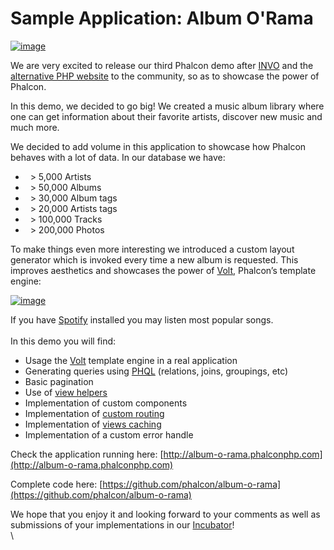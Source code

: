 <!--
slug: sample-application-album-orama
date: Sat Dec 08 2012 19:54:00 GMT-0500 (EST)
tags: music, spotify, sample, php, phalcon
title: Sample Application: Album O'Rama
id: 37515965262
link: http://blog.phalconphp.com/post/37515965262/sample-application-album-orama
raw: {"blog_name":"phalconphp","id":37515965262,"post_url":"http://blog.phalconphp.com/post/37515965262/sample-application-album-orama","slug":"sample-application-album-orama","type":"text","date":"2012-12-09 00:54:00 GMT","timestamp":1355014440,"state":"published","format":"html","reblog_key":"oha32LGF","tags":["music","spotify","sample","php","phalcon"],"short_url":"http://tmblr.co/Z6PumvYy83DE","highlighted":[],"note_count":3,"source_url":"http://album-o-rama.phalconphp.com","source_title":"album-o-rama.phalconphp.com","title":"Sample Application: Album O'Rama","body":"<div><a href=\"http://album-o-rama.phalconphp.com\"><img alt=\"image\" src=\"http://static.phalconphp.com/blog/img/albumorama.jpg\"/></a></div>\n<p>We are very excited to release our third Phalcon demo after <a href=\"http://blog.phalconphp.com/post/20928554661/invo-a-sample-application\">INVO</a> and the <a href=\"http://blog.phalconphp.com/post/24622423072/sample-application-php-alternative-site\">alternative PHP website</a> to the community, so as to showcase the power of Phalcon.</p>\n<p>In this demo, we decided to go big! We created a music album library where one can get information about their favorite artists, discover new music and much more.</p>\n<p>We decided to add volume in this application to showcase how Phalcon behaves with a lot of data. In our database we have:</p>\n<ul><li>  &gt; 5,000 Artists</li>\n<li>  &gt; 50,000 Albums</li>\n<li>  &gt; 30,000 Album tags</li>\n<li>  &gt; 20,000 Artists tags</li>\n<li>  &gt; 100,000 Tracks</li>\n<li>  &gt; 200,000 Photos</li>\n</ul><p>To make things even more interesting we introduced a custom layout generator which is invoked every time a new album is requested. This improves aesthetics and showcases the power of <a href=\"http://docs.phalconphp.com/en/latest/reference/volt.html\">Volt</a>, Phalcon&rsquo;s template engine:</p>\n<div><a href=\"http://album-o-rama.phalconphp.com/album/155/Battle+Born\"><img alt=\"image\" src=\"http://static.phalconphp.com/blog/img/album.jpg\"/></a></div>\n<p>If you have <a href=\"http://spotify.com/\">Spotify</a> installed you may listen most popular songs.<br/><br/>In this demo you will find:</p>\n<ul><li>Usage the <a href=\"http://docs.phalconphp.com/en/latest/reference/volt.html\">Volt</a> template engine in a real application</li>\n<li>Generating queries using <a href=\"http://docs.phalconphp.com/en/latest/reference/phql.html\">PHQL</a> (relations, joins, groupings, etc)</li>\n<li>Basic pagination</li>\n<li>Use of <a href=\"http://docs.phalconphp.com/en/latest/reference/tags.html\">view helpers</a></li>\n<li>Implementation of custom components</li>\n<li>Implementation of <a href=\"http://docs.phalconphp.com/en/latest/reference/routing.html\">custom routing</a></li>\n<li>Implementation of <a href=\"http://docs.phalconphp.com/en/latest/reference/views.html#caching-view-fragments\">views caching</a></li>\n<li>Implementation of a custom error handle</li>\n</ul><p>Check the application running here: <a href=\"http://album-o-rama.phalconphp.com\">http://album-o-rama.phalconphp.com</a></p>\n<p>Complete code here: <a href=\"https://github.com/phalcon/album-o-rama\">https://github.com/phalcon/album-o-rama</a></p>\n<p>We hope that you enjoy it and looking forward to your comments as well as submissions of your implementations in our <a href=\"https://github.com/phalcon/incubator\">Incubator</a>!<br/><br/></p>","reblog":{"tree_html":"","comment":"<div><a href=\"http://album-o-rama.phalconphp.com\"><img alt=\"image\" src=\"http://static.phalconphp.com/blog/img/albumorama.jpg\"></a></div>\n<p>We are very excited to release our&nbsp;third Phalcon demo after <a href=\"http://blog.phalconphp.com/post/20928554661/invo-a-sample-application\">INVO</a> and the <a href=\"http://blog.phalconphp.com/post/24622423072/sample-application-php-alternative-site\">alternative PHP website</a> to the community, so as to showcase the power of Phalcon.</p>\n<p>In this demo, we decided to go big! We&nbsp;created a music album library where one can get information about their favorite artists, discover new music and much more.</p>\n<p>We decided to add volume in this application to showcase how Phalcon behaves with a lot of data. In our database we have:</p>\n<ul><li>&nbsp; &gt; 5,000 Artists</li>\n<li>&nbsp; &gt; 50,000 Albums</li>\n<li>&nbsp; &gt; 30,000 Album tags</li>\n<li>&nbsp; &gt; 20,000 Artists tags</li>\n<li>&nbsp; &gt; 100,000 Tracks</li>\n<li>&nbsp; &gt; 200,000 Photos</li>\n</ul><p>To make things even more interesting we introduced a custom layout generator which is invoked every time a new album is requested. This improves aesthetics and showcases the power of <a href=\"http://docs.phalconphp.com/en/latest/reference/volt.html\">Volt</a>, Phalcon&rsquo;s template engine:</p>\n<div><a href=\"http://album-o-rama.phalconphp.com/album/155/Battle+Born\"><img alt=\"image\" src=\"http://static.phalconphp.com/blog/img/album.jpg\"></a></div>\n<p>If you have <a href=\"http://spotify.com/\">Spotify</a> installed you may listen most popular songs.<br><br>In this demo you will find:</p>\n<ul><li>Usage the <a href=\"http://docs.phalconphp.com/en/latest/reference/volt.html\">Volt</a> template engine in a real application</li>\n<li>Generating queries using <a href=\"http://docs.phalconphp.com/en/latest/reference/phql.html\">PHQL</a> (relations, joins, groupings, etc)</li>\n<li>Basic pagination</li>\n<li>Use of <a href=\"http://docs.phalconphp.com/en/latest/reference/tags.html\">view helpers</a></li>\n<li>Implementation of custom components</li>\n<li>Implementation of <a href=\"http://docs.phalconphp.com/en/latest/reference/routing.html\">custom routing</a></li>\n<li>Implementation of <a href=\"http://docs.phalconphp.com/en/latest/reference/views.html#caching-view-fragments\">views caching</a></li>\n<li>Implementation of a custom error handle</li>\n</ul><p>Check the application running here: <a href=\"http://album-o-rama.phalconphp.com\">http://album-o-rama.phalconphp.com</a></p>\n<p>Complete code here: <a href=\"https://github.com/phalcon/album-o-rama\">https://github.com/phalcon/album-o-rama</a></p>\n<p>We hope that you enjoy it and looking forward to your comments as well as submissions of your implementations in our <a href=\"https://github.com/phalcon/incubator\">Incubator</a>!<br><br></p>"},"trail":[{"blog":{"name":"phalconphp","theme":{"header_full_width":1117,"header_full_height":426,"header_focus_width":758,"header_focus_height":426,"avatar_shape":"square","background_color":"#FAFAFA","body_font":"Helvetica Neue","header_bounds":"0,937,426,179","header_image":"http://static.tumblr.com/be2b0380984b972b47699d457f4c0ffb/ivjir8a/815nn0qo7/tumblr_static_28z87js742xwowwo0kco04ogs.jpg","header_image_focused":"http://static.tumblr.com/be2b0380984b972b47699d457f4c0ffb/ivjir8a/laHnn0qo9/tumblr_static_tumblr_static_28z87js742xwowwo0kco04ogs_focused_v3.jpg","header_image_scaled":"http://static.tumblr.com/be2b0380984b972b47699d457f4c0ffb/ivjir8a/815nn0qo7/tumblr_static_28z87js742xwowwo0kco04ogs_2048_v2.jpg","header_stretch":true,"link_color":"#529ECC","show_avatar":true,"show_description":true,"show_header_image":true,"show_title":true,"title_color":"#444444","title_font":"Gibson","title_font_weight":"bold"}},"post":{"id":"37515965262"},"content":"<div><a href=\"http://album-o-rama.phalconphp.com\"><img alt=\"image\" src=\"http://static.phalconphp.com/blog/img/albumorama.jpg\"></a></div>\n<p>We are very excited to release our third Phalcon demo after <a href=\"http://blog.phalconphp.com/post/20928554661/invo-a-sample-application\">INVO</a> and the <a href=\"http://blog.phalconphp.com/post/24622423072/sample-application-php-alternative-site\">alternative PHP website</a> to the community, so as to showcase the power of Phalcon.</p>\n<p>In this demo, we decided to go big! We created a music album library where one can get information about their favorite artists, discover new music and much more.</p>\n<p>We decided to add volume in this application to showcase how Phalcon behaves with a lot of data. In our database we have:</p>\n<ul><li>  > 5,000 Artists</li>\n<li>  > 50,000 Albums</li>\n<li>  > 30,000 Album tags</li>\n<li>  > 20,000 Artists tags</li>\n<li>  > 100,000 Tracks</li>\n<li>  > 200,000 Photos</li>\n</ul><p>To make things even more interesting we introduced a custom layout generator which is invoked every time a new album is requested. This improves aesthetics and showcases the power of <a href=\"http://docs.phalconphp.com/en/latest/reference/volt.html\">Volt</a>, Phalcon’s template engine:</p>\n<div><a href=\"http://album-o-rama.phalconphp.com/album/155/Battle+Born\"><img alt=\"image\" src=\"http://static.phalconphp.com/blog/img/album.jpg\"></a></div>\n<p>If you have <a href=\"http://spotify.com/\">Spotify</a> installed you may listen most popular songs.<br><br>In this demo you will find:</p>\n<ul><li>Usage the <a href=\"http://docs.phalconphp.com/en/latest/reference/volt.html\">Volt</a> template engine in a real application</li>\n<li>Generating queries using <a href=\"http://docs.phalconphp.com/en/latest/reference/phql.html\">PHQL</a> (relations, joins, groupings, etc)</li>\n<li>Basic pagination</li>\n<li>Use of <a href=\"http://docs.phalconphp.com/en/latest/reference/tags.html\">view helpers</a></li>\n<li>Implementation of custom components</li>\n<li>Implementation of <a href=\"http://docs.phalconphp.com/en/latest/reference/routing.html\">custom routing</a></li>\n<li>Implementation of <a href=\"http://docs.phalconphp.com/en/latest/reference/views.html#caching-view-fragments\">views caching</a></li>\n<li>Implementation of a custom error handle</li>\n</ul><p>Check the application running here: <a href=\"http://album-o-rama.phalconphp.com\">http://album-o-rama.phalconphp.com</a></p>\n<p>Complete code here: <a href=\"https://github.com/phalcon/album-o-rama\">https://github.com/phalcon/album-o-rama</a></p>\n<p>We hope that you enjoy it and looking forward to your comments as well as submissions of your implementations in our <a href=\"https://github.com/phalcon/incubator\">Incubator</a>!<br><br></p>","content_raw":"<div><a href=\"http://album-o-rama.phalconphp.com\"><img alt=\"image\" src=\"http://static.phalconphp.com/blog/img/albumorama.jpg\"></a></div>\r\n<p>We are very excited to release our&nbsp;third Phalcon demo after <a href=\"http://blog.phalconphp.com/post/20928554661/invo-a-sample-application\">INVO</a> and the <a href=\"http://blog.phalconphp.com/post/24622423072/sample-application-php-alternative-site\">alternative PHP website</a> to the community, so as to showcase the power of Phalcon.</p>\r\n<p>In this demo, we decided to go big! We&nbsp;created a music album library where one can get information about their favorite artists, discover new music and much more.</p>\r\n<p>We decided to add volume in this application to showcase how Phalcon behaves with a lot of data. In our database we have:</p>\r\n<ul><li>&nbsp; &gt; 5,000 Artists</li>\r\n<li>&nbsp; &gt; 50,000 Albums</li>\r\n<li>&nbsp; &gt; 30,000 Album tags</li>\r\n<li>&nbsp; &gt; 20,000 Artists tags</li>\r\n<li>&nbsp; &gt; 100,000 Tracks</li>\r\n<li>&nbsp; &gt; 200,000 Photos</li>\r\n</ul><p>To make things even more interesting we introduced a custom layout generator which is invoked every time a new album is requested. This improves aesthetics and showcases the power of <a href=\"http://docs.phalconphp.com/en/latest/reference/volt.html\">Volt</a>, Phalcon's template engine:</p>\r\n<div><a href=\"http://album-o-rama.phalconphp.com/album/155/Battle+Born\"><img alt=\"image\" src=\"http://static.phalconphp.com/blog/img/album.jpg\"></a></div>\r\n<p>If you have <a href=\"http://spotify.com/\">Spotify</a> installed you may listen most popular songs.<br><br>In this demo you will find:</p>\r\n<ul><li>Usage the <a href=\"http://docs.phalconphp.com/en/latest/reference/volt.html\">Volt</a> template engine in a real application</li>\r\n<li>Generating queries using <a href=\"http://docs.phalconphp.com/en/latest/reference/phql.html\">PHQL</a> (relations, joins, groupings, etc)</li>\r\n<li>Basic pagination</li>\r\n<li>Use of <a href=\"http://docs.phalconphp.com/en/latest/reference/tags.html\">view helpers</a></li>\r\n<li>Implementation of custom components</li>\r\n<li>Implementation of <a href=\"http://docs.phalconphp.com/en/latest/reference/routing.html\">custom routing</a></li>\r\n<li>Implementation of <a href=\"http://docs.phalconphp.com/en/latest/reference/views.html#caching-view-fragments\">views caching</a></li>\r\n<li>Implementation of a custom error handle</li>\r\n</ul><p>Check the application running here: <a href=\"http://album-o-rama.phalconphp.com\">http://album-o-rama.phalconphp.com</a></p>\r\n<p>Complete code here: <a href=\"https://github.com/phalcon/album-o-rama\">https://github.com/phalcon/album-o-rama</a></p>\r\n<p>We hope that you enjoy it and looking forward to your comments as well as submissions of your implementations in our <a href=\"https://github.com/phalcon/incubator\">Incubator</a>!<br><br></p>","is_current_item":true,"is_root_item":true}]}
publish: 2012-12-08
-->


Sample Application: Album O'Rama
================================

[![image](http://static.phalconphp.com/blog/img/albumorama.jpg)](http://album-o-rama.phalconphp.com)

We are very excited to release our third Phalcon demo after
[INVO](http://blog.phalconphp.com/post/20928554661/invo-a-sample-application)
and the [alternative PHP
website](http://blog.phalconphp.com/post/24622423072/sample-application-php-alternative-site)
to the community, so as to showcase the power of Phalcon.

In this demo, we decided to go big! We created a music album library
where one can get information about their favorite artists, discover new
music and much more.

We decided to add volume in this application to showcase how Phalcon
behaves with a lot of data. In our database we have:

-     \> 5,000 Artists
-     \> 50,000 Albums
-     \> 30,000 Album tags
-     \> 20,000 Artists tags
-     \> 100,000 Tracks
-     \> 200,000 Photos

To make things even more interesting we introduced a custom layout
generator which is invoked every time a new album is requested. This
improves aesthetics and showcases the power of
[Volt](http://docs.phalconphp.com/en/latest/reference/volt.html),
Phalcon’s template engine:

[![image](http://static.phalconphp.com/blog/img/album.jpg)](http://album-o-rama.phalconphp.com/album/155/Battle+Born)

If you have [Spotify](http://spotify.com/) installed you may listen most
popular songs.\
\
In this demo you will find:

-   Usage the
    [Volt](http://docs.phalconphp.com/en/latest/reference/volt.html)
    template engine in a real application
-   Generating queries using
    [PHQL](http://docs.phalconphp.com/en/latest/reference/phql.html)
    (relations, joins, groupings, etc)
-   Basic pagination
-   Use of [view
    helpers](http://docs.phalconphp.com/en/latest/reference/tags.html)
-   Implementation of custom components
-   Implementation of [custom
    routing](http://docs.phalconphp.com/en/latest/reference/routing.html)
-   Implementation of [views
    caching](http://docs.phalconphp.com/en/latest/reference/views.html#caching-view-fragments)
-   Implementation of a custom error handle

Check the application running here:
[http://album-o-rama.phalconphp.com](http://album-o-rama.phalconphp.com)

Complete code here:
[https://github.com/phalcon/album-o-rama](https://github.com/phalcon/album-o-rama)

We hope that you enjoy it and looking forward to your comments as well
as submissions of your implementations in our
[Incubator](https://github.com/phalcon/incubator)!\
\


